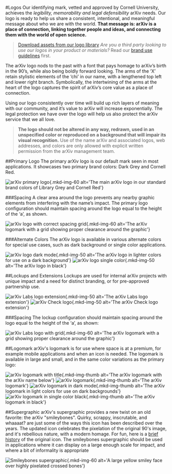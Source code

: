 #Logos
Our identifying mark, vetted and approved by Cornell University, achieves the *legibility, memorability and legal defensibility* arXiv needs. Our logo is ready to help us share a consistent, intentional, and meaningful message about who we are with the world. **That message is: arXiv is a place of connection, linking together people and ideas, and connecting them with the world of open science.**

> [Download assets from our logo library](https://cornell.box.com/v/arxiv-logo-assets)
> *Are you a third party looking to use our logos in your product or materials?* Read our [brand use guidelines](brand-guidelines.html) first.

The arXiv logo nods to the past with a font that pays homage to arXiv’s birth in the 90’s, while also being boldly forward looking. The arms of the ‘X’ retain stylistic elements of the ‘chi’ in our name, with a lengthened top left and lower right branch. Symbolically, the intertwining of the arms at the heart of the logo captures the spirit of arXiv’s core value as a place of connection.

Using our logo consistently over time will build up rich layers of meaning with our community, and it’s value to arXiv will increase exponentially. The legal protection we have over the logo will help us also protect the arXiv service that we all love.

> **The logo should not be altered in any way, redrawn, used in an unspecified color or reproduced on a background that will impair its visual recognition.** Use of the name arXiv and associated logos, web addresses, and colors are only allowed with explicit written permission from the arXiv management team.

##Primary Logo
The primary arXiv logo is our default mark seen in most applications. It showcases two primary brand colors: Dark Grey and Cornell Red.

![arXiv primary logo](images/brand-logo-primary.jpg){.mkd-img-60 alt='The main arXiv logo in our standard brand colors of Library Grey and Cornell Red'}

###Spacing
A clear area around the logo prevents any nearby graphic elements from interfering with the name’s impact. The primary logo configuration should maintain spacing around the logo equal to the height of the ‘a’, as shown.

![arXiv logo with correct spacing grid](images/brand-logo-primary-spacing.jpg){.mkd-img-60 alt='The arXiv logomark with a grid showing proper clearance around the graphic'}

###Alternate Colors
The arXiv logo is available in various alternate colors for special use cases, such as dark background or single color applications.

![arXiv logo dark mode](images/brand-logo-dark-mode.jpg){.mkd-img-50 alt='The arXiv logo in lighter colors for use on a dark background'}
![arXiv logo single color](images/brand-logo-black.jpg){.mkd-img-50 alt='The arXiv logo in black'}

##Lockups and Extensions
Lockups are used for internal arXiv projects with unique impact and a need for distinct branding, or for pre-approved partnership use.

![arXiv Labs logo extension](images/brand-logo-labs.jpg){.mkd-img-50 alt='The arXiv Labs logo extension'}
![arXiv Check logo](images/brand-logo-check.jpg){.mkd-img-50 alt='The arXiv Check logo extension'}

###Spacing
The lockup configuration should maintain spacing around the logo equal to the height of the ‘a’,  as shown:

![arXiv Labs logo with grid](images/brand-logo-labs-spacing.jpg){.mkd-img-60 alt='The arXiv logomark with a grid showing proper clearance around the graphic'}

##Logomark
arXiv's logomark is for use where space is at a premium, for example mobile applications and when an icon is needed. The logomark is available in large and small, and in the same color variations as the primary logo:

![arXiv logomark with title](images/brand-logomark-primary-large.jpg){.mkd-img-thumb alt='The arXiv logomark with the arXiv name below'}
![arXiv logomark](images/brand-logomark-primary.jpg){.mkd-img-thumb alt='The arXiv logomark'}
![arXiv logomark in dark mode](images/brand-logomark-dark-mode.jpg){.mkd-img-thumb alt='The arXiv logomark in light colors for use on dark backgrounds'}
![arXiv logomark in single color black](images/brand-logomark-black.jpg){.mkd-img-thumb alt='The arXiv logomark in black'}


##Supergraphic
arXiv's supergraphic provides a new twist on an old favorite: the arXiv "smileybones". Quirky, scrappy, inscrutable, and whaaaat? are just some of the ways this icon has been described over the years. The updated icon celebrates the pixelation of the original 90's image, and it's rebellious nature, with a modern homage. For fun, here is a [brief history](https://www.quora.com/Whats-the-story-behind-the-arXiv-org-favicon) of the original icon. The smileybones supergraphic should be used in applications where it can display on a large enough scale for impact, and where a bit of informality is appropriate

![Smileybones supergraphic](images/brand-supergraphic.jpg){.mkd-img-60 alt='A large yellow smiley face over highly pixelated crossed bones'}
